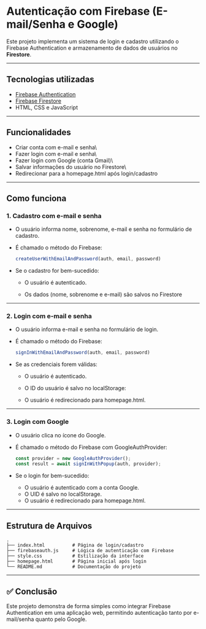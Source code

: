 # Autenticação com Firebase (E-mail/Senha e Google)

Este projeto implementa um sistema de login e cadastro utilizando o
Firebase Authentication e armazenamento de dados de usuários no
**Firestore**.

------------------------------------------------------------------------

## Tecnologias utilizadas

-   [Firebase Authentication](https://firebase.google.com/docs/auth)
-   [Firebase Firestore](https://firebase.google.com/docs/firestore)
-   HTML, CSS e JavaScript

------------------------------------------------------------------------

## Funcionalidades

-   Criar conta com e-mail e senha\
-   Fazer login com e-mail e senha\
-   Fazer login com Google (conta Gmail)\
-   Salvar informações do usuário no Firestore\
-   Redirecionar para a homepage.html após login/cadastro

------------------------------------------------------------------------

## Como funciona

### 1. Cadastro com e-mail e senha

-   O usuário informa nome, sobrenome, e-mail e senha no formulário
    de cadastro.

-   É chamado o método do Firebase:

    ``` js
    createUserWithEmailAndPassword(auth, email, password)
    ```

-   Se o cadastro for bem-sucedido:

    -   O usuário é autenticado.

    -   Os dados (nome, sobrenome e e-mail) são salvos no Firestore

------------------------------------------------------------------------

### 2. Login com e-mail e senha

-   O usuário informa e-mail e senha no formulário de login.

-   É chamado o método do Firebase:

    ``` js
    signInWithEmailAndPassword(auth, email, password)
    ```

-   Se as credenciais forem válidas:

    -   O usuário é autenticado.

    -   O ID do usuário é salvo no localStorage:

    -   O usuário é redirecionado para homepage.html.

------------------------------------------------------------------------

### 3. Login com Google

-   O usuário clica no ícone do Google.

-   É chamado o método do Firebase com GoogleAuthProvider:

    ``` js
    const provider = new GoogleAuthProvider();
    const result = await signInWithPopup(auth, provider);
    ```

-   Se o login for bem-sucedido:

    -   O usuário é autenticado com a conta Google.
    -   O UID é salvo no localStorage.
    -   O usuário é redirecionado para homepage.html.

------------------------------------------------------------------------

## Estrutura de Arquivos

    .
    ├── index.html          # Página de login/cadastro
    ├── firebaseauth.js     # Lógica de autenticação com Firebase
    ├── style.css           # Estilização da interface
    ├── homepage.html       # Página inicial após login
    └── README.md           # Documentação do projeto

------------------------------------------------------------------------

## ✅ Conclusão

Este projeto demonstra de forma simples como integrar Firebase
Authentication em uma aplicação web, permitindo autenticação tanto por
e-mail/senha quanto pelo Google.
